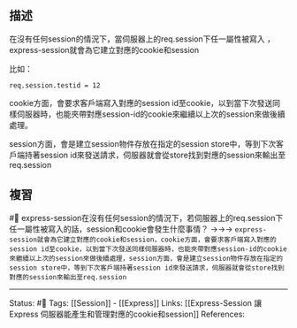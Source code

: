 ## 描述

在沒有任何session的情況下，當伺服器上的req.session下任一屬性被寫入 ，express-session就會為它建立對應的cookie和session

比如：
```
req.session.testid = 12
```

cookie方面，會要求客戶端寫入對應的session id至cookie，以到當下次發送同樣伺服器時，也能夾帶對應session-id的cookie來繼續以上次的session來做後續處理。

session方面，會是建立session物件存放在指定的session store中，等到下次客戶端持著session id來發送請求，伺服器就會從store找到對應的session來輸出至req.session


## 複習

#🧠 express-session在沒有任何session的情況下，若伺服器上的req.session下任一屬性被寫入的話，session和cookie會發生什麼事情？ ->->-> `express-session就會為它建立對應的cookie和session，cookie方面，會要求客戶端寫入對應的session id至cookie，以到當下次發送同樣伺服器時，也能夾帶對應session-id的cookie來繼續以上次的session來做後續處理，session方面，會是建立session物件存放在指定的session store中，等到下次客戶端持著session id來發送請求，伺服器就會從store找到對應的session來輸出至req.session`
<!--SR:!2022-09-20,65,230-->


---
Status: #🌱 
Tags:
[[Session]] - [[Express]]
Links:
[[Express-Session 讓Express 伺服器能產生和管理對應的cookie和session]]
References: